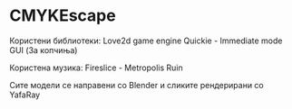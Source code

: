 CMYKEscape
==========

Користени библиотеки:
Love2d game engine
Quickie - Immediate mode GUI (За копчиња)

Користена музика:
Fireslice - Metropolis Ruin

Сите модели се направени со Blender и сликите рендерирани со YafaRay